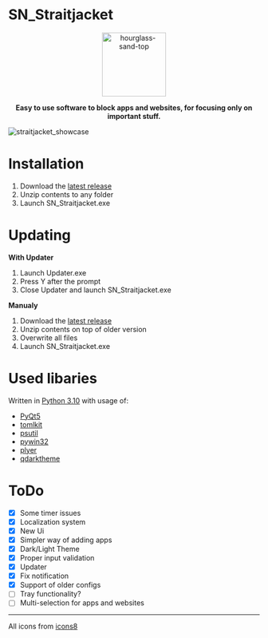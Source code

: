 # SN_Straitjacket

<p align="center">
  <img width="128" height="128" src="https://img.icons8.com/nolan/128/1A6DFF/C822FF/hourglass-sand-top.png" alt="hourglass-sand-top"/>
</p>

<p align="center">
  <b>Easy to use software to block apps and websites, for focusing only on important stuff.</b>
</p>

![straitjacket_showcase](https://github.com/SNeicer/SN_Straitjacket/assets/46260745/d8550ba7-8941-471f-8414-8f7eec6c74d7)

# Installation
1. Download the [latest release](https://github.com/SNeicer/SN_Straitjacket/releases/tag/release-v1.3)
2. Unzip contents to any folder
3. Launch SN_Straitjacket.exe

# Updating
**With Updater**
1. Launch Updater.exe
2. Press Y after the prompt
3. Close Updater and launch SN_Straitjacket.exe

**Manualy**
1. Download the [latest release](https://github.com/SNeicer/SN_Straitjacket/releases/tag/release-v1.3)
2. Unzip contents on top of older version
3. Overwrite all files
4. Launch SN_Straitjacket.exe

# Used libaries
Written in [Python 3.10](https://www.python.org/) with usage of:
- [PyQt5](https://pypi.org/project/PyQt5/)
- [tomlkit](https://pypi.org/project/tomlkit/)
- [psutil](https://pypi.org/project/psutil/)
- [pywin32](https://pypi.org/project/pywin32/)
- [plyer](https://github.com/kivy/plyer)
- [qdarktheme](https://pypi.org/project/pyqtdarktheme/)

# ToDo
- [X] Some timer issues
- [X] Localization system
- [X] New Ui
- [X] Simpler way of adding apps
- [X] Dark/Light Theme
- [X] Proper input validation
- [X] Updater
- [X] Fix notification
- [X] Support of older configs
- [ ] Tray functionality?
- [ ] Multi-selection for apps and websites

---
All icons from [icons8](https://icons8.com/)
